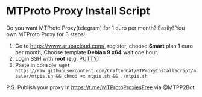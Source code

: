 # MTProto Proxy Install Script

Do you want MTProto Proxy(telegram) for 1 euro per month? Easily! 
You own MTProto Proxy for 3 steps!

1. Go to https://www.arubacloud.com/, register, choose **Smart** plan 1 euro per month, Choose template **Debian 9 x64** wait one hour.
2. Login SSH with **root** (e.g. [PUTTY](https://www.chiark.greenend.org.uk/~sgtatham/putty/latest.html))
3. Paste in console:
`wget https://raw.githubusercontent.com/CraftedCat/MTProxyInstallScript/master/mtpis.sh && chmod +x mtpis.sh && ./mtpis.sh`

P.S. Publish your proxy in https://t.me/MTProtoProxiesFree via @MTPP2Bot
